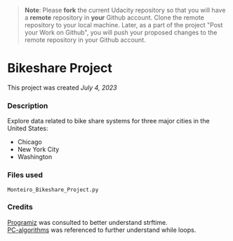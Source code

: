 >**Note**: Please **fork** the current Udacity repository so that you will have a **remote** repository in **your** Github account. Clone the remote repository to your local machine. Later, as a part of the project "Post your Work on Github", you will push your proposed changes to the remote repository in your Github account.

# Bikeshare Project
This project was created _July 4, 2023_
### Description
Explore data related to bike share systems for three major cities in the United States:
* Chicago
* New York City
* Washington

### Files used
`Monteiro_Bikeshare_Project.py`

### Credits
[Programiz](https://www.programiz.com/python-programming/datetime/strftime) was consulted to better understand strftime.    
[PC-algorithms](https://pc-algorithms.readthedocs.io/en/latest/flowcharts/While_loops.html) was referenced to further understand while loops.
